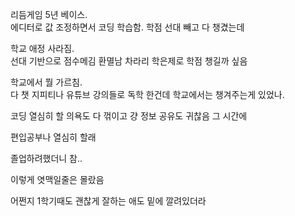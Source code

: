 리듬게임 5년 베이스.  
에디터로 값 조정하면서 코딩 학습함. 
학점 선대 빼고 다 챙겼는데

학교 애정 사라짐.  
선대 기반으로 점수메김 환멸남
차라리 학은제로 학점 챙길까 싶음

학교에서 뭘 가르침.  
다 챗 지피티나
유튜브 강의들로 독학 한건데
학교에서는 챙겨주는게 있었나. 

코딩 열심히 할 의욕도 다 꺾이고 걍
정보 공유도 귀찮음 그 시간에

편입공부나 열심히 할래

졸업하려했더니 참..

이렇게 엿맥일줄은 몰랐음

어쩐지 1학기때도 괜찮게 잘하는 애도 밑에 깔려있더라